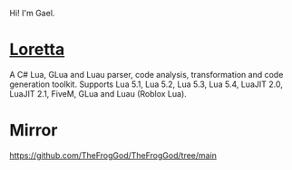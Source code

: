 Hi! I'm Gael. 

# [Loretta](https://github.com/LorettaDevs/)

A C# Lua, GLua and Luau parser, code analysis, transformation and code generation toolkit. Supports Lua 5.1, Lua 5.2, Lua 5.3, Lua 5.4, LuaJIT 2.0, LuaJIT 2.1, FiveM, GLua and Luau (Roblox Lua).

# Mirror

https://github.com/TheFrogGod/TheFrogGod/tree/main
